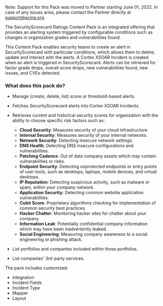 Note: Support for this Pack was moved to Partner starting June 01, 2022. In case of any issues arise, please contact the Partner directly at support@acme.org.

The SecurityScorecard Ratings Content Pack is an integrated offering that provides an alerting system triggered by configurable conditions such as changes in organization grades and vulnerabilities found.

This Content Pack enables security teams to create an alert in SecurityScorecard with particular conditions, which allows them to delete, update and interact with the alerts. A Cortex XSOAR Incident is created when an alert is triggered in SecurityScorecard. Alerts can be retrieved for factor grade drops, overall score drops, new vulnerabilities found, new issues, and CVEs detected.

### What does this pack do?

- Manage (create, delete, list) score or threshold-based alerts.
- Fetches SecurityScorecard alerts into Cortex XSOAR Incidents.
- Retrieves current and historical security scores for organization with the ability to choose specific risk factors such as:
  - **Cloud Security**: Measures security of your cloud infrastructure.
  - **Internal Security**: Measures security of your internal networks.
  - **Network Security**: Detecting insecure network settings.
  - **DNS Health**: Detecting DNS insecure configurations and vulnerabilities.
  - **Patching Cadence**: Out of date company assets which may contain vulnerabilities or risks.
  - **Endpoint Security**: Detecting unprotected endpoints or entry points of user tools, such as desktops, laptops, mobile devices, and virtual desktops.
  - **IP Reputation**: Detecting suspicious activity, such as malware or spam, within your company network.
  - **Application Security**: Detecting common website application vulnerabilities.
  - **Cubit Score**: Proprietary algorithms checking for implementation of common security best practices.
  - **Hacker Chatter**: Monitoring hacker sites for chatter about your company.
  - **Information Leak**: Potentially confidential company information which may have been inadvertently leaked.
  - **Social Engineering**: Measuring company awareness to a social engineering or phishing attack.

- List portfolios and companies included within those portfolios.
- List companies' 3rd-party services.

The pack includes customized:

- Integration
- Incident Fields
- Incident Type
- Mapper
- Layout
